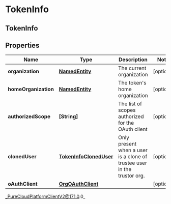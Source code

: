 # TokenInfo

## TokenInfo

## Properties

|Name | Type | Description | Notes|
|------------ | ------------- | ------------- | -------------|
| **organization** | [**NamedEntity**](NamedEntity) | The current organization | [optional] |
| **homeOrganization** | [**NamedEntity**](NamedEntity) | The token&#39;s home organization | [optional] |
| **authorizedScope** | **[String]** | The list of scopes authorized for the OAuth client | [optional] |
| **clonedUser** | [**TokenInfoClonedUser**](TokenInfoClonedUser) | Only present when a user is a clone of trustee user in the trustor org. | [optional] |
| **oAuthClient** | [**OrgOAuthClient**](OrgOAuthClient) |  | [optional] |



_PureCloudPlatformClientV2@171.0.0_
